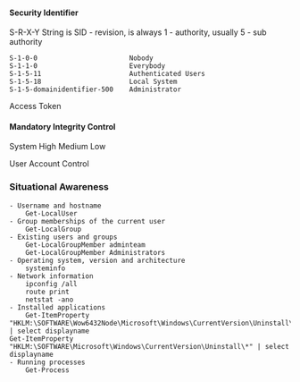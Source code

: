 #### Security Identifier
S-R-X-Y
String is SID - revision, is always 1 - authority, usually 5 -  sub authority

```
S-1-0-0                       Nobody        
S-1-1-0	                      Everybody
S-1-5-11                      Authenticated Users
S-1-5-18                      Local System
S-1-5-domainidentifier-500    Administrator
```
Access Token
#### Mandatory Integrity Control
System
High
Medium
Low

User Account Control

### Situational Awareness

```
- Username and hostname
	Get-LocalUser
- Group memberships of the current user
	Get-LocalGroup
- Existing users and groups
	Get-LocalGroupMember adminteam
	Get-LocalGroupMember Administrators
- Operating system, version and architecture
	systeminfo
- Network information
	ipconfig /all
	route print
	netstat -ano
- Installed applications
	Get-ItemProperty "HKLM:\SOFTWARE\Wow6432Node\Microsoft\Windows\CurrentVersion\Uninstall\*" | select displayname 
Get-ItemProperty "HKLM:\SOFTWARE\Microsoft\Windows\CurrentVersion\Uninstall\*" | select displayname
- Running processes
	Get-Process
```

```

```
